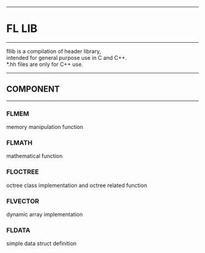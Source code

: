 ___
# FL LIB
___

<p>
fllib is a compilation of header library,</br>
intended for general purpose use in C and C++.</br>
*.hh files are only for C++ use.
</p>

___

## COMPONENT
___

### FLMEM

memory manipulation function

### FLMATH

mathematical function

### FLOCTREE

octree class implementation and octree related function

### FLVECTOR

dynamic array implementation

### FLDATA

simple data struct definition
